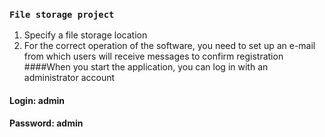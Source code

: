 ### **`File storage project`**
1) Specify a file storage location
2) For the correct operation of the software, you need to set up an e-mail from which users will receive messages to confirm registration
####When you start the application, you can log in with an administrator account
#### Login: admin
#### Password: admin